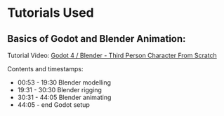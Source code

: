 # Tutorials Used

## Basics of Godot and Blender Animation:

Tutorial Video: [Godot 4 / Blender - Third Person Character From Scratch](https://www.youtube.com/watch?v=VasHZZyPpYU)

Contents and timestamps:

- 00:53 - 19:30 Blender modelling
- 19:31 - 30:30 Blender rigging
- 30:31 - 44:05 Blender animating
- 44:05 - end Godot setup
